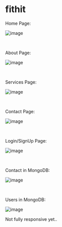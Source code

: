 # fithit

Home Page:

![image](https://github.com/Harshit-2/fithit.github.io/assets/102576901/9d9bb441-b4a0-4385-bfe5-a96f351f4425)

<br>

About Page:

![image](https://github.com/Harshit-2/fithit.github.io/assets/102576901/f1b8f91c-423c-4be4-abe0-67b8f29ead79)

<br>

Services Page:

![image](https://github.com/Harshit-2/fithit.github.io/assets/102576901/1d6db555-9d07-498e-b1d5-bf6264e19230)

<br>

Contact Page:

![image](https://github.com/Harshit-2/fithit.github.io/assets/102576901/33083798-6ab8-412e-be94-2cfb1ce279b6)

<br>

Login/SignUp Page:

![image](https://github.com/Harshit-2/fithit.github.io/assets/102576901/894645c4-71d2-442d-8f50-ae737f0e0660)


<br>

Contact in MongoDB:

![image](https://github.com/Harshit-2/fithit.github.io/assets/102576901/97d776e6-37b6-448f-bae0-4d3b25f661e4)


<br>

Users in MongoDB:

![image](https://github.com/Harshit-2/fithit.github.io/assets/102576901/e1903f2a-7fd2-4206-96a1-002b870e0c54)



Not fully responsive yet..

